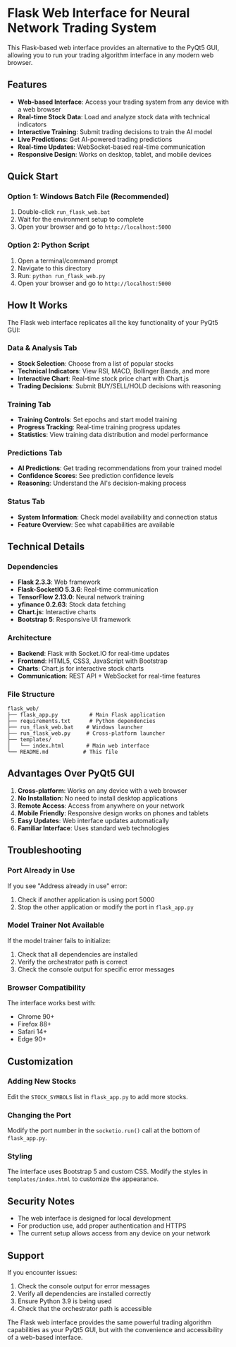 # Flask Web Interface for Neural Network Trading System

This Flask-based web interface provides an alternative to the PyQt5 GUI, allowing you to run your trading algorithm interface in any modern web browser.

## Features

- **Web-based Interface**: Access your trading system from any device with a web browser
- **Real-time Stock Data**: Load and analyze stock data with technical indicators
- **Interactive Training**: Submit trading decisions to train the AI model
- **Live Predictions**: Get AI-powered trading predictions
- **Real-time Updates**: WebSocket-based real-time communication
- **Responsive Design**: Works on desktop, tablet, and mobile devices

## Quick Start

### Option 1: Windows Batch File (Recommended)
1. Double-click `run_flask_web.bat`
2. Wait for the environment setup to complete
3. Open your browser and go to `http://localhost:5000`

### Option 2: Python Script
1. Open a terminal/command prompt
2. Navigate to this directory
3. Run: `python run_flask_web.py`
4. Open your browser and go to `http://localhost:5000`

## How It Works

The Flask web interface replicates all the key functionality of your PyQt5 GUI:

### Data & Analysis Tab
- **Stock Selection**: Choose from a list of popular stocks
- **Technical Indicators**: View RSI, MACD, Bollinger Bands, and more
- **Interactive Chart**: Real-time stock price chart with Chart.js
- **Trading Decisions**: Submit BUY/SELL/HOLD decisions with reasoning

### Training Tab
- **Training Controls**: Set epochs and start model training
- **Progress Tracking**: Real-time training progress updates
- **Statistics**: View training data distribution and model performance

### Predictions Tab
- **AI Predictions**: Get trading recommendations from your trained model
- **Confidence Scores**: See prediction confidence levels
- **Reasoning**: Understand the AI's decision-making process

### Status Tab
- **System Information**: Check model availability and connection status
- **Feature Overview**: See what capabilities are available

## Technical Details

### Dependencies
- **Flask 2.3.3**: Web framework
- **Flask-SocketIO 5.3.6**: Real-time communication
- **TensorFlow 2.13.0**: Neural network training
- **yfinance 0.2.63**: Stock data fetching
- **Chart.js**: Interactive charts
- **Bootstrap 5**: Responsive UI framework

### Architecture
- **Backend**: Flask with Socket.IO for real-time updates
- **Frontend**: HTML5, CSS3, JavaScript with Bootstrap
- **Charts**: Chart.js for interactive stock charts
- **Communication**: REST API + WebSocket for real-time features

### File Structure
```
flask_web/
├── flask_app.py          # Main Flask application
├── requirements.txt      # Python dependencies
├── run_flask_web.bat    # Windows launcher
├── run_flask_web.py     # Cross-platform launcher
├── templates/
│   └── index.html       # Main web interface
└── README.md           # This file
```

## Advantages Over PyQt5 GUI

1. **Cross-platform**: Works on any device with a web browser
2. **No Installation**: No need to install desktop applications
3. **Remote Access**: Access from anywhere on your network
4. **Mobile Friendly**: Responsive design works on phones and tablets
5. **Easy Updates**: Web interface updates automatically
6. **Familiar Interface**: Uses standard web technologies

## Troubleshooting

### Port Already in Use
If you see "Address already in use" error:
1. Check if another application is using port 5000
2. Stop the other application or modify the port in `flask_app.py`

### Model Trainer Not Available
If the model trainer fails to initialize:
1. Check that all dependencies are installed
2. Verify the orchestrator path is correct
3. Check the console output for specific error messages

### Browser Compatibility
The interface works best with:
- Chrome 90+
- Firefox 88+
- Safari 14+
- Edge 90+

## Customization

### Adding New Stocks
Edit the `STOCK_SYMBOLS` list in `flask_app.py` to add more stocks.

### Changing the Port
Modify the port number in the `socketio.run()` call at the bottom of `flask_app.py`.

### Styling
The interface uses Bootstrap 5 and custom CSS. Modify the styles in `templates/index.html` to customize the appearance.

## Security Notes

- The web interface is designed for local development
- For production use, add proper authentication and HTTPS
- The current setup allows access from any device on your network

## Support

If you encounter issues:
1. Check the console output for error messages
2. Verify all dependencies are installed correctly
3. Ensure Python 3.9 is being used
4. Check that the orchestrator path is accessible

The Flask web interface provides the same powerful trading algorithm capabilities as your PyQt5 GUI, but with the convenience and accessibility of a web-based interface. 